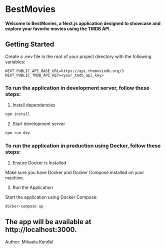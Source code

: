 # BestMovies
#### Welcome to BestMovies, a Next.js application designed to showcase and explore your favorite movies using the TMDB API.

## Getting Started

Create a .env file in the root of your project directory with the following variables:

    NEXT_PUBLIC_API_BASE_URL=https://api.themoviedb.org/3
    NEXT_PUBLIC_TMDB_API_KEY=<your_tmdb_api_key>

### To run the application in development server, follow these steps:

1. Install dependencies
```bash
npm install
```

2. Start development server
```bash
npm run dev
```

### To run the application in production using Docker, follow these steps:

1. Ensure Docker is Installed

Make sure you have Docker and Docker Compose installed on your machine.

2. Run the Application

Start the application using Docker Compose:

```bash
docker-compose up
```

## The app will be available at http://localhost:3000.

Author: Mihaela Kenđel